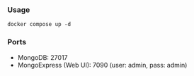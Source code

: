 ### Usage
```shell
docker compose up -d
```
### Ports
- MongoDB: 27017
- MongoExpress (Web UI): 7090 
  (user: admin, pass: admin)
